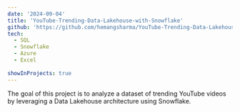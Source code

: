 ```yaml
---
date: '2024-09-04'
title: 'YouTube-Trending-Data-Lakehouse-with-Snowflake'
github: 'https://github.com/hemangsharma/YouTube-Trending-Data-Lakehouse-with-Snowflake'
tech:
  - SQL
  - Snowflake
  - Azure
  - Excel
  
showInProjects: true
---
```

The goal of this project is to analyze a dataset of trending YouTube videos by leveraging a Data Lakehouse architecture using Snowflake.